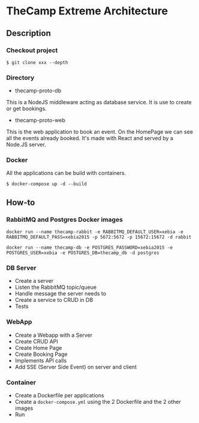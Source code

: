 # TheCamp Extreme Architecture

## Description

### Checkout project

`$ git clone xxx --depth`

### Directory

- thecamp-proto-db

This is a NodeJS middleware acting as database service. It is use to create or get bookings.

- thecamp-proto-web

This is the web application to book an event. On the HomePage we can see all the events already booked.
It's made with React and served by a Node.JS server.

### Docker

All the applications can be build with containers.

`$ docker-compose up -d --build`

## How-to

### RabbitMQ and Postgres Docker images

`docker run --name thecamp-rabbit -e RABBITMQ_DEFAULT_USER=xebia -e RABBITMQ_DEFAULT_PASS=xebia2015 -p 5672:5672 -p 15672:15672 -d rabbit`

`docker run --name thecamp-db -e POSTGRES_PASSWORD=xebia2015 -e POSTGRES_USER=xebia -e POSTGRES_DB=thecamp_db -d postgres`

### DB Server

- Create a server
- Listen the RabbitMQ topic/queue
- Handle message the server needs to
- Create a service to CRUD in DB
- Tests

### WebApp

- Create a Webapp with a Server
- Create CRUD API
- Create Home Page
- Create Booking Page
- Implements API calls
- Add SSE (Server Side Event) on server and client

### Container

- Create a Dockerfile per applications
- Create a `docker-compose.yml` using the 2 Dockerfile and the 2 other images
- Run
